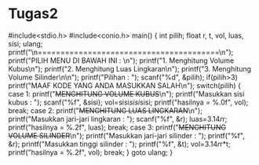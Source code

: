 Tugas2
======
#include<stdio.h>
#include<conio.h>
main()
{
	int pilih;
	float r, t, vol, luas, sisi;
	ulang;
   	printf("\n========================================\n");
   	printf("PILIH MENU DI BAWAH INI : \n");
  	printf("1. Menghitung Volume Kubus\n");
   	printf("2. Menghitung Luas Lingkaran\n");
   	printf("3. Menghitung Volume Silinder\n\n");
   	printf("Pilihan : ");
   	scanf("%d", &pilih);
      		if(pilih>3)
      		printf("MAAF KODE YANG ANDA MASUKKAN SALAH\n");
   		switch(pilih)
   	{
   	case 1:
   	printf("~~~~MENGHITUNG VOLUME KUBUS~~~~\n");
   	printf("Masukkan sisi kubus : ");
   	scanf("%f", &sisi);
   	vol=sisi*sisi*sisi;
   	printf("hasilnya = %.0f", vol);
   	break;
    case 2:
    printf("~~~~MENGHITUNG LUAS LINGKARAN~~~~\n");
    printf("Masukkan jari-jari lingkaran : ");
    scanf("%f", &r);
    luas=3.14*r*r;
    printf("hasilnya = %.2f", luas);
    break;
    case 3:
    printf("~~~~MENGHITUNG VOLUME SILINDER~~~~\n");
    printf("Masukkan jari-jari silinder : ");
    printf("%f", &r);
    printf("Masukkan tinggi silinder : ");
    printf("%f", &t);
    vol=3.14*r*r*t;
    printf("hasilnya = %.2f", vol);
    break;
   	}
   	goto ulang;
}
